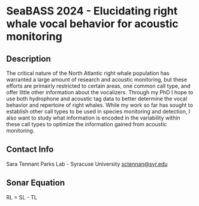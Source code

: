 # SeaBASS 2024 - Elucidating right whale vocal behavior for acoustic monitoring

## Description
The critical nature of the North Atlantic right whale population has warranted a large amount of research and acoustic monitoring, but these efforts are primairly restricted to certain areas, one common call type, and offer little other information about the vocalizers.  Through my PhD I hope to use both hydrophone and acoustic tag data to better determine the vocal behavior and repertoire of right whales.  While my work so far has sought to establish other call types to be used in species monitoring and detection, I also want to study what information is encoded in the variability within these call types to optimize the information gained from acoustic monitoring.

## Contact Info
Sara Tennant
Parks Lab - Syracuse University
sctennan@syr.edu

## Sonar Equation
RL = SL - TL
